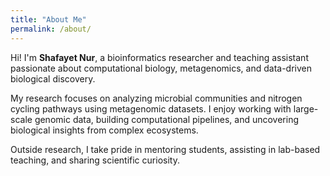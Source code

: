 ```yaml
---
title: "About Me"
permalink: /about/
---
```


Hi! I'm **Shafayet Nur**, a bioinformatics researcher and teaching assistant passionate about computational biology, metagenomics, and data-driven biological discovery.

My research focuses on analyzing microbial communities and nitrogen cycling pathways using metagenomic datasets. I enjoy working with large-scale genomic data, building computational pipelines, and uncovering biological insights from complex ecosystems.

Outside research, I take pride in mentoring students, assisting in lab-based teaching, and sharing scientific curiosity.
